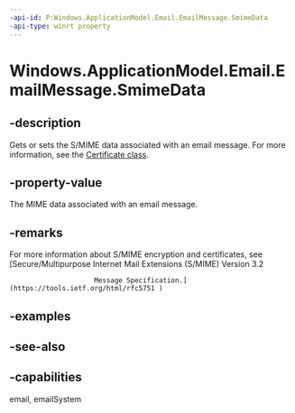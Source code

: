 ```yaml
---
-api-id: P:Windows.ApplicationModel.Email.EmailMessage.SmimeData
-api-type: winrt property
---
```


<!-- Property syntax
public Windows.Storage.Streams.IRandomAccessStreamReference SmimeData { get;  set; }
-->

# Windows.ApplicationModel.Email.EmailMessage.SmimeData

## -description
Gets or sets the S/MIME data associated with an email message. For more information, see the [Certificate class](https://docs.microsoft.com/uwp/api/windows.security.cryptography.certificates.certificate).

## -property-value
The MIME data associated with an email message.

## -remarks
For more information about S/MIME encryption and certificates, see [Secure/Multipurpose Internet Mail Extensions (S/MIME) Version 3.2

                         Message Specification.](https://tools.ietf.org/html/rfc5751 )

## -examples

## -see-also

## -capabilities
email, emailSystem
